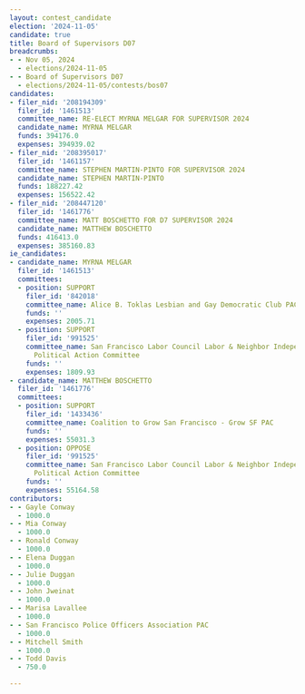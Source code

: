 ```yaml
---
layout: contest_candidate
election: '2024-11-05'
candidate: true
title: Board of Supervisors D07
breadcrumbs:
- - Nov 05, 2024
  - elections/2024-11-05
- - Board of Supervisors D07
  - elections/2024-11-05/contests/bos07
candidates:
- filer_nid: '208194309'
  filer_id: '1461513'
  committee_name: RE-ELECT MYRNA MELGAR FOR SUPERVISOR 2024
  candidate_name: MYRNA MELGAR
  funds: 394176.0
  expenses: 394939.02
- filer_nid: '208395017'
  filer_id: '1461157'
  committee_name: STEPHEN MARTIN-PINTO FOR SUPERVISOR 2024
  candidate_name: STEPHEN MARTIN-PINTO
  funds: 188227.42
  expenses: 156522.42
- filer_nid: '208447120'
  filer_id: '1461776'
  committee_name: MATT BOSCHETTO FOR D7 SUPERVISOR 2024
  candidate_name: MATTHEW BOSCHETTO
  funds: 416413.0
  expenses: 385160.83
ie_candidates:
- candidate_name: MYRNA MELGAR
  filer_id: '1461513'
  committees:
  - position: SUPPORT
    filer_id: '842018'
    committee_name: Alice B. Toklas Lesbian and Gay Democratic Club PAC
    funds: ''
    expenses: 2005.71
  - position: SUPPORT
    filer_id: '991525'
    committee_name: San Francisco Labor Council Labor & Neighbor Independent Expenditure
      Political Action Committee
    funds: ''
    expenses: 1809.93
- candidate_name: MATTHEW BOSCHETTO
  filer_id: '1461776'
  committees:
  - position: SUPPORT
    filer_id: '1433436'
    committee_name: Coalition to Grow San Francisco - Grow SF PAC
    funds: ''
    expenses: 55031.3
  - position: OPPOSE
    filer_id: '991525'
    committee_name: San Francisco Labor Council Labor & Neighbor Independent Expenditure
      Political Action Committee
    funds: ''
    expenses: 55164.58
contributors:
- - Gayle Conway
  - 1000.0
- - Mia Conway
  - 1000.0
- - Ronald Conway
  - 1000.0
- - Elena Duggan
  - 1000.0
- - Julie Duggan
  - 1000.0
- - John Jweinat
  - 1000.0
- - Marisa Lavallee
  - 1000.0
- - San Francisco Police Officers Association PAC
  - 1000.0
- - Mitchell Smith
  - 1000.0
- - Todd Davis
  - 750.0

---
```


